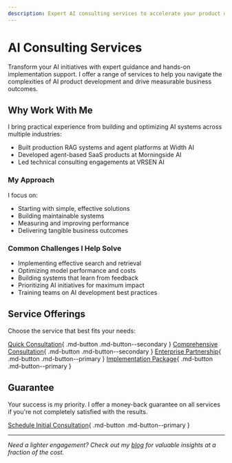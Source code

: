 ```yaml
---
description: Expert AI consulting services to accelerate your product development and drive measurable business outcomes. Choose from flexible engagement options to match your needs.
---
```


# AI Consulting Services

Transform your AI initiatives with expert guidance and hands-on implementation support. I offer a range of services to help you navigate the complexities of AI product development and drive measurable business outcomes.

## Why Work With Me

I bring practical experience from building and optimizing AI systems across multiple industries:

- Built production RAG systems and agent platforms at Width AI
- Developed agent-based SaaS products at Morningside AI
- Led technical consulting engagements at VRSEN AI

### My Approach

I focus on:

- Starting with simple, effective solutions
- Building maintainable systems
- Measuring and improving performance
- Delivering tangible business outcomes

### Common Challenges I Help Solve

- Implementing effective search and retrieval
- Optimizing model performance and costs
- Building systems that learn from feedback
- Prioritizing AI initiatives for maximum impact
- Training teams on AI development best practices

## Service Offerings

Choose the service that best fits your needs:

[Quick Consultation](expert-calls.md#quick-consultation){ .md-button .md-button--secondary }
[Comprehensive Consultation](expert-calls.md#comprehensive-consultation){ .md-button .md-button--secondary }
[Enterprise Partnership](enterprise-partnership.md){ .md-button .md-button--primary }
[Implementation Package](implementation-package.md){ .md-button .md-button--primary }

## Guarantee

Your success is my priority. I offer a money-back guarantee on all services if you're not completely satisfied with the results.

[Schedule Initial Consultation](https://form.typeform.com/to/gqgTx3I6){ .md-button .md-button--primary }

---

*Need a lighter engagement? Check out my [blog](./writing/index.md) for valuable insights at a fraction of the cost.*
